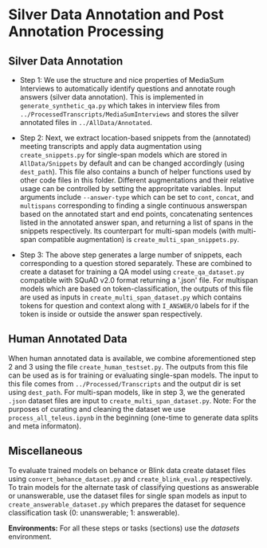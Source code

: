 # Silver Data Annotation and Post Annotation Processing

## Silver Data Annotation

* Step 1: We use the structure and nice properties of MediaSum Interviews to automatically identify questions and annotate rough answers (silver data annotation). This is implemented in `generate_synthetic_qa.py` which takes in interview files from `../ProcessedTranscripts/MediaSumInterviews` and stores the silver annotated files in `../AllData/Annotated`.

* Step 2: Next, we extract location-based snippets from the (annotated) meeting transcripts and apply data augmentation using `create_snippets.py` for single-span models which are stored in `AllData/Snippets` by default and can be changed accordingly (using `dest_path`). This file also contains a bunch of helper functions used by other code files in this folder. Different augmentations and their relative usage can be controlled by setting the appropritate variables. Input arguments include `--answer-type` which can be set to `cont`, `concat`, and `multispans` corresponding to finding a single continuous answerspan based on the annotated start and end points, concatenating sentences listed in the annotated answer span, and returning a list of spans in the snippets respectively. Its counterpart for multi-span models (with multi-span compatible augmentation) is `create_multi_span_snippets.py`.

* Step 3: The above step generates a large number of snippets, each corresponding to a question stored separately. These are combined to create a dataset for training a QA model using `create_qa_dataset.py` compatible with SQuAD v2.0 format returning a '.json' file. For multispan models which are based on token-classification, the outputs of this file are used as inputs in `create_multi_span_dataset.py` which contains tokens for question and context along with `I_ANSWER/O` labels for if the token is inside or outside the answer span respectively.

## Human Annotated Data

When human annotated data is available, we combine aforementioned step 2 and 3 using the file `create_human_testset.py`. The outputs from this file can be used as is for training or evaluating single-span models. The input to this file comes from `../Processed/Transcripts` and the output dir is set using `dest_path`. For multi-span models, like in step 3, we the generated `.json` dataset files are input to `create_multi_span_dataset.py`. Note: For the purposes of curating and cleaning the dataset we use `process_all_teleus.ipynb` in the beginning (one-time to generate data splits and meta informaton).

## Miscellaneous

To evaluate trained models on behance or Blink data create dataset files using `convert_behance_dataset.py` and `create_blink_eval.py` respectively. To train models for the alternate task of classifying questions as answerable or unanswerable, use the dataset files for single span models as input to `create_answerable_dataset.py` which prepares the dataset for sequence classification task (0: unanswerable; 1: answerable).

**Environments:** For all these steps or tasks (sections) use the *datasets* environment.




